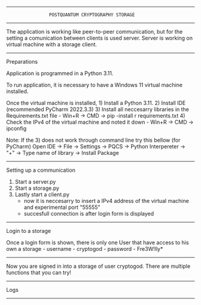 --------------------------------------------------------------------------------------------------------------
 					POSTQUANTUM CRYPTOGRAPHY STORAGE
--------------------------------------------------------------------------------------------------------------

The application is working like peer-to-peer communication, but for the setting a comunication between clients
is used server. Server is working on virtual machine with a storage client.

--------------------------------------------------------------------------------------------------------------
Preparations

Application is programmed in a Python 3.11.

To run application, it is necessary to have a Windows 11 virtual machine installed.

Once the virtual machine is installed,
	1) Install a Python 3.11.
	2) Install IDE (recommended PyCharm 2022.3.3)
	3) Install all neccesarry libraries in the Requirements.txt file
		- Win+R -> CMD -> pip -install r requirements.txt
	4) Check the IPv4 of the virtual machine and noted it down
		- Win+R -> CMD -> ipconfig
	
Note: If the 3) does not work through command line try this bellow (for PyCharm)
Open IDE -> File -> Settings -> PQCS -> Python Interpereter -> "+" -> Type name of library -> Install Package

--------------------------------------------------------------------------------------------------------------

Setting up a communication

1) Start a server.py
2) Start a storage.py
3) Lastly start a client.py
	- now it is neccesarry to insert a IPv4 address of the virtual machine and experimental port "55555"
	- succesfull connection is after login form is displayed

--------------------------------------------------------------------------------------------------------------

Login to a storage

Once a login form is shown, there is only one User that have access to his own a storage
	- username - cryptogod
	- password - Fre3W!lly*

--------------------------------------------------------------------------------------------------------------

Now you are signed in into a storage of user cryptogod. There are multiple functions that you can try!


--------------------------------------------------------------------------------------------------------------

Logs

--------------------------------------------------------------------------------------------------------------